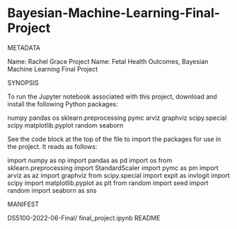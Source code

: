 # Bayesian-Machine-Learning-Final-Project
METADATA

Name: Rachel Grace
Project Name: Fetal Health Outcomes, Bayesian Machine Learning Final Project


SYNOPSIS

To run the Jupyter notebook associated with this project, download and install the following Python packages:

numpy
pandas
os
sklearn.preprocessing
pymc
arviz
graphviz
scipy.special
scipy
matplotlib.pyplot
random
seaborn

See the code block at the top of the file to import the packages for use in the project. It reads as follows:

import numpy as np
import pandas as pd
import os
from sklearn.preprocessing import StandardScaler
import pymc as pm
import arviz as az
import graphviz
from scipy.special import expit as invlogit
import scipy
import matplotlib.pyplot as plt
from random import seed
import random
import seaborn as sns


MANIFEST

DS5100-2022-06-Final/
    final_project.ipynb
    README
